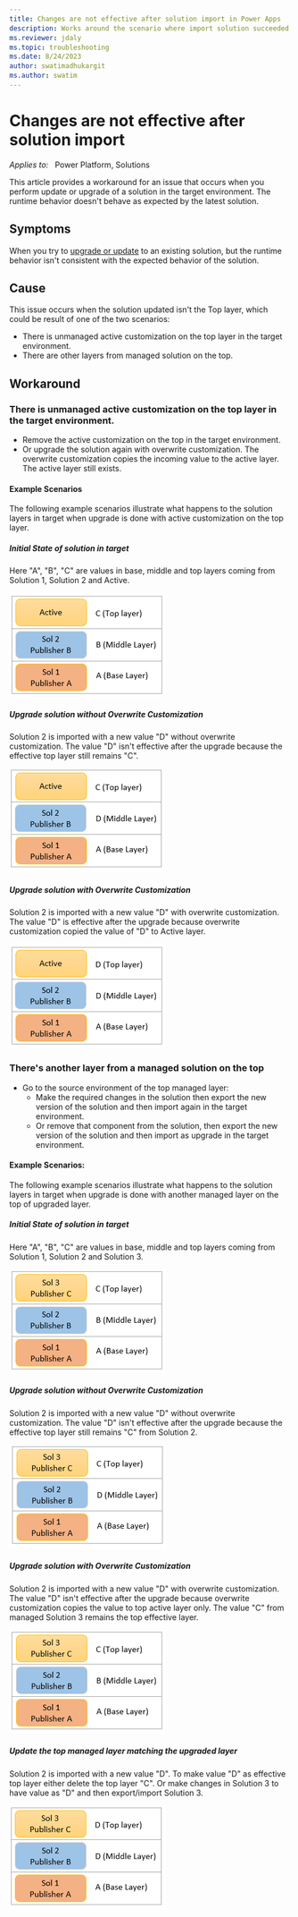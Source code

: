 ```yaml
---
title: Changes are not effective after solution import in Power Apps
description: Works around the scenario where import solution succeeded but runtime behavior isn't consistent with new solution expected behavior.
ms.reviewer: jdaly
ms.topic: troubleshooting
ms.date: 8/24/2023
author: swatimadhukargit
ms.author: swatim
---
```


# Changes are not effective after solution import

_Applies to:_ &nbsp; Power Platform, Solutions

This article provides a workaround for an issue that occurs when you perform update or upgrade of a solution in the target environment. The runtime behavior doesn't behave as expected by the latest solution.

## Symptoms

When you try to [upgrade or update](power-apps/maker/data-platform/update-solutions) to an existing solution, but the runtime behavior isn't consistent with the expected behavior of the solution.

## Cause

This issue occurs when the solution updated isn't the Top layer, which could be result of one of the two scenarios:

- There is unmanaged active customization on the top layer in the target environment.
- There are other layers from managed solution on the top.

## Workaround

### There is unmanaged active customization on the top layer in the target environment.
- Remove the active customization on the top in the target environment.
- Or upgrade the solution again with overwrite customization. The overwrite customization copies the incoming value to the active layer. The active layer still exists.

#### Example Scenarios

The following example scenarios illustrate what happens to the solution layers in target when upgrade is done with active customization on the top layer.

##### Initial State of solution in target
Here "A", "B", "C" are values in base, middle and top layers coming from Solution 1, Solution 2 and Active.

![Initial State of Solution with Active layer.](media/solutions-issues/initial-state.png "Initial State of Solution with Active layer")

##### Upgrade solution without Overwrite Customization
Solution 2 is imported with a new value "D" without overwrite customization. The value "D" isn't effective after the upgrade because the effective top layer still remains "C".

![Upgrade without overwrite customization with Active.](media/solutions-issues/upgrade-without-override-customization.png "Upgrade without overwrite customization with Active")

##### Upgrade solution with Overwrite Customization
Solution 2 is imported with a new value "D" with overwrite customization. The value "D" is effective after the upgrade because overwrite customization copied the value of "D" to Active layer.

![Upgrade with overwrite customization with Active.](media/solutions-issues/upgrade-with-override-customization.png "Upgrade with overwrite customization with Active")

### There's another layer from a managed solution on the top

- Go to the source environment of the top managed layer:
  - Make the required changes in the solution then export the new version of the solution and then import again in the target environment.
  - Or remove that component from the solution, then export the new version of the solution and then import as upgrade in the target environment.

#### Example Scenarios:

The following example scenarios illustrate what happens to the solution layers in target when upgrade is done with another managed layer on the top of upgraded layer.

##### Initial State of solution in target
Here "A", "B", "C" are values in base, middle and top layers coming from Solution 1, Solution 2 and Solution 3.

![Initial State of Solution with top Managed layer.](media/solutions-issues/Initial-state-managed-top-layer.png "Initial State of Solution with top Managed layer")

##### Upgrade solution without Overwrite Customization
Solution 2 is imported with a new value "D" without overwrite customization. The value "D" isn't effective after the upgrade because the effective top layer still remains "C" from Solution 2.

![Upgrade without overwrite customization without Active.](media/solutions-issues/upgrade-without-override-another-managed-top.png "Upgrade without overwrite customization without Active")

##### Upgrade solution with Overwrite Customization
Solution 2 is imported with a new value "D" with overwrite customization. The value "D" isn't effective after the upgrade because overwrite customization copies the value to top active layer only. The value "C" from managed Solution 3 remains the top effective layer.

![Upgrade with overwrite customization without Active.](media/solutions-issues/upgrade-with-override-another-managed-top.png "Upgrade with overwrite customization without Active")

##### Update the top managed layer matching the upgraded layer
Solution 2 is imported with a new value "D". To make value "D" as effective top layer either delete the top layer "C". Or make changes in Solution 3 to have value as "D" and then export/import Solution 3.

![Update top managed layer to match upgraded layer.](media/solutions-issues/update-top-managed-another-managed-top.png "Update top managed layer to match upgraded layer")
